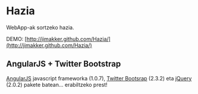 Hazia
=====

WebApp-ak sortzeko hazia.

DEMO: [http://jimakker.github.com/Hazia/](http://jimakker.github.com/Hazia/)

AngularJS + Twitter Bootstrap
-----------------------------

[AngularJS](http://angularjs.org) javascript frameworka (1.0.7), [Twitter Bootsrap](http://twitter.github.com/bootstrap/index.html) (2.3.2) eta [jQuery](http://jquery.com) (2.0.2) pakete batean... erabiltzeko prest!
